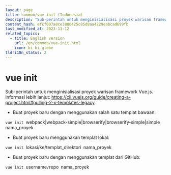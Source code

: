 ```yaml
---
layout: page
title: common/vue-init (Indonesia)
description: "Sub-perintah untuk menginisialisasi proyek warisan framework Vue.js."
content_hash: efcf007a8ce3886425c85d8aa4229eabcad699fb
last_modified_at: 2023-11-12
related_topics:
  - title: English version
    url: /en/common/vue-init.html
    icon: bi bi-globe
tldri18n_status: 2
---
```

# vue init

Sub-perintah untuk menginisialisasi proyek warisan framework Vue.js.
Informasi lebih lanjut: <https://cli.vuejs.org/guide/creating-a-project.html#pulling-2-x-templates-legacy>.

- Buat proyek baru dengan menggunakan salah satu templat bawaan:

`vue init `<span class="tldr-var badge badge-pill bg-dark-lm bg-white-dm text-white-lm text-dark-dm font-weight-bold">webpack|webpack-simple|browserify|browserify-simple|simple</span>` `<span class="tldr-var badge badge-pill bg-dark-lm bg-white-dm text-white-lm text-dark-dm font-weight-bold">nama_proyek</span>

- Buat proyek baru menggunakan templat lokal:

`vue init `<span class="tldr-var badge badge-pill bg-dark-lm bg-white-dm text-white-lm text-dark-dm font-weight-bold">lokasi/ke/templat_direktori</span>` `<span class="tldr-var badge badge-pill bg-dark-lm bg-white-dm text-white-lm text-dark-dm font-weight-bold">nama_proyek</span>

- Buat proyek baru dengan menggunakan templat dari GitHub:

`vue init `<span class="tldr-var badge badge-pill bg-dark-lm bg-white-dm text-white-lm text-dark-dm font-weight-bold">username</span>`/`<span class="tldr-var badge badge-pill bg-dark-lm bg-white-dm text-white-lm text-dark-dm font-weight-bold">repo</span>` `<span class="tldr-var badge badge-pill bg-dark-lm bg-white-dm text-white-lm text-dark-dm font-weight-bold">nama_proyek</span>
